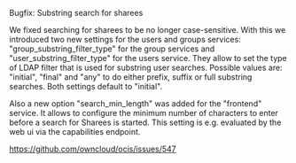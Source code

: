 Bugfix: Substring search for sharees

We fixed searching for sharees to be no longer case-sensitive. 
With this we introduced two new settings for the users and groups services:
"group_substring_filter_type" for the group services and
"user_substring_filter_type" for the users service.
They allow to set the type of LDAP filter that is used for substring user
searches. Possible values are: "initial", "final" and "any" to do either
prefix, suffix or full substring searches. Both settings default to "initial".

Also a new option "search_min_length" was added for the "frontend" service. It
allows to configure the minimum number of characters to enter before a search
for Sharees is started. This setting is e.g. evaluated by the web ui via the
capabilities endpoint.

https://github.com/owncloud/ocis/issues/547
